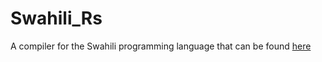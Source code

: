 # Swahili_Rs

A compiler for the Swahili programming language that can be found [here](https://github.com/malcolmkiano/swahili)

